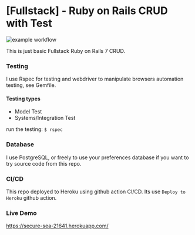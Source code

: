 # [Fullstack] - Ruby on Rails CRUD with Test

![example workflow](https://github.com/netng/Fullstack-Ruby-on-Rails-CRUD-Basic-with-Test/actions/workflows/ci.yml/badge.svg)

This is just basic Fullstack Ruby on Rails 7 CRUD.

### Testing
I use Rspec for testing and webdriver to manipulate browsers automation testing, see Gemfile.

#### Testing types
- Model Test
- Systems/Integration Test

run the testing:
`$ rspec`

### Database
I use PostgreSQL, or freely to use your preferences database if you want to try source code from this repo.

### CI/CD
This repo deployed to Heroku using github action CI/CD. Its use `Deploy to Heroku` github action.

### Live Demo
https://secure-sea-21641.herokuapp.com/